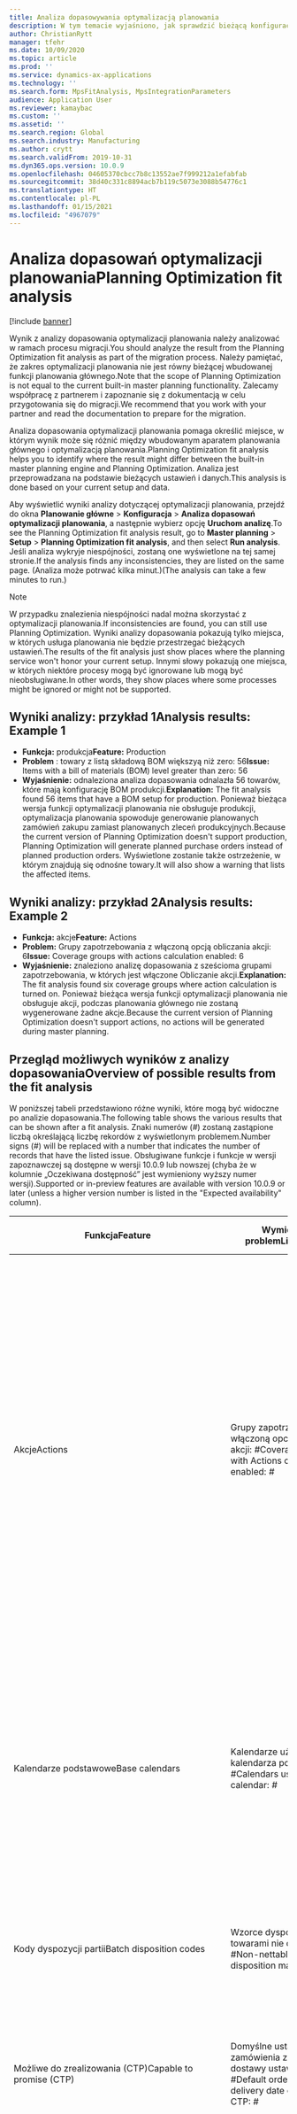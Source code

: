 ```yaml
---
title: Analiza dopasowywania optymalizacją planowania
description: W tym temacie wyjaśniono, jak sprawdzić bieżącą konfigurację i dane, porównując je z możliwościami funkcji optymalizacji planowania.
author: ChristianRytt
manager: tfehr
ms.date: 10/09/2020
ms.topic: article
ms.prod: ''
ms.service: dynamics-ax-applications
ms.technology: ''
ms.search.form: MpsFitAnalysis, MpsIntegrationParameters
audience: Application User
ms.reviewer: kamaybac
ms.custom: ''
ms.assetid: ''
ms.search.region: Global
ms.search.industry: Manufacturing
ms.author: crytt
ms.search.validFrom: 2019-10-31
ms.dyn365.ops.version: 10.0.9
ms.openlocfilehash: 04605370cbcc7b8c13552ae7f999212a1efabfab
ms.sourcegitcommit: 38d40c331c8894acb7b119c5073e3088b54776c1
ms.translationtype: HT
ms.contentlocale: pl-PL
ms.lasthandoff: 01/15/2021
ms.locfileid: "4967079"
---
```

# <a name="planning-optimization-fit-analysis"></a><span data-ttu-id="7ee66-103">Analiza dopasowań optymalizacji planowania</span><span class="sxs-lookup"><span data-stu-id="7ee66-103">Planning Optimization fit analysis</span></span>

[!include [banner](../../includes/banner.md)]

<span data-ttu-id="7ee66-104">Wynik z analizy dopasowania optymalizacji planowania należy analizować w ramach procesu migracji.</span><span class="sxs-lookup"><span data-stu-id="7ee66-104">You should analyze the result from the Planning Optimization fit analysis as part of the migration process.</span></span> <span data-ttu-id="7ee66-105">Należy pamiętać, że zakres optymalizacji planowania nie jest równy bieżącej wbudowanej funkcji planowania głównego.</span><span class="sxs-lookup"><span data-stu-id="7ee66-105">Note that the scope of Planning Optimization is not equal to the current built-in master planning functionality.</span></span> <span data-ttu-id="7ee66-106">Zalecamy współpracę z partnerem i zapoznanie się z dokumentacją w celu przygotowania się do migracji.</span><span class="sxs-lookup"><span data-stu-id="7ee66-106">We recommend that you work with your partner and read the documentation to prepare for the migration.</span></span> 

<span data-ttu-id="7ee66-107">Analiza dopasowania optymalizacji planowania pomaga określić miejsce, w którym wynik może się różnić między wbudowanym aparatem planowania głównego i optymalizacją planowania.</span><span class="sxs-lookup"><span data-stu-id="7ee66-107">Planning Optimization fit analysis helps you to identify where the result might differ between the built-in master planning engine and Planning Optimization.</span></span> <span data-ttu-id="7ee66-108">Analiza jest przeprowadzana na podstawie bieżących ustawień i danych.</span><span class="sxs-lookup"><span data-stu-id="7ee66-108">This analysis is done based on your current setup and data.</span></span> 

<span data-ttu-id="7ee66-109">Aby wyświetlić wyniki analizy dotyczącej optymalizacji planowania, przejdź do okna **Planowanie główne** \> **Konfiguracja** \> **Analiza dopasowań optymalizacji planowania**, a następnie wybierz opcję **Uruchom analizę**.</span><span class="sxs-lookup"><span data-stu-id="7ee66-109">To see the Planning Optimization fit analysis result, go to **Master planning** \> **Setup** \> **Planning Optimization fit analysis**, and then select **Run analysis**.</span></span> <span data-ttu-id="7ee66-110">Jeśli analiza wykryje niespójności, zostaną one wyświetlone na tej samej stronie.</span><span class="sxs-lookup"><span data-stu-id="7ee66-110">If the analysis finds any inconsistencies, they are listed on the same page.</span></span> <span data-ttu-id="7ee66-111">(Analiza może potrwać kilka minut.)</span><span class="sxs-lookup"><span data-stu-id="7ee66-111">(The analysis can take a few minutes to run.)</span></span>

> [!NOTE]
> <span data-ttu-id="7ee66-112">W przypadku znalezienia niespójności nadal można skorzystać z optymalizacji planowania.</span><span class="sxs-lookup"><span data-stu-id="7ee66-112">If inconsistencies are found, you can still use Planning Optimization.</span></span> <span data-ttu-id="7ee66-113">Wyniki analizy dopasowania pokazują tylko miejsca, w których usługa planowania nie będzie przestrzegać bieżących ustawień.</span><span class="sxs-lookup"><span data-stu-id="7ee66-113">The results of the fit analysis just show places where the planning service won't honor your current setup.</span></span> <span data-ttu-id="7ee66-114">Innymi słowy pokazują one miejsca, w których niektóre procesy mogą być ignorowane lub mogą być nieobsługiwane.</span><span class="sxs-lookup"><span data-stu-id="7ee66-114">In other words, they show places where some processes might be ignored or might not be supported.</span></span>

## <a name="analysis-results-example-1"></a><span data-ttu-id="7ee66-115">Wyniki analizy: przykład 1</span><span class="sxs-lookup"><span data-stu-id="7ee66-115">Analysis results: Example 1</span></span>

- <span data-ttu-id="7ee66-116">**Funkcja:** produkcja</span><span class="sxs-lookup"><span data-stu-id="7ee66-116">**Feature:** Production</span></span>
- <span data-ttu-id="7ee66-117">**Problem** : towary z listą składową BOM większyą niż zero: 56</span><span class="sxs-lookup"><span data-stu-id="7ee66-117">**Issue:** Items with a bill of materials (BOM) level greater than zero: 56</span></span>
- <span data-ttu-id="7ee66-118">**Wyjaśnienie:** odnaleziona analiza dopasowania odnalazła 56 towarów, które mają konfigurację BOM produkcji.</span><span class="sxs-lookup"><span data-stu-id="7ee66-118">**Explanation:** The fit analysis found 56 items that have a BOM setup for production.</span></span> <span data-ttu-id="7ee66-119">Ponieważ bieżąca wersja funkcji optymalizacji planowania nie obsługuje produkcji, optymalizacja planowania spowoduje generowanie planowanych zamówień zakupu zamiast planowanych zleceń produkcyjnych.</span><span class="sxs-lookup"><span data-stu-id="7ee66-119">Because the current version of Planning Optimization doesn't support production, Planning Optimization will generate planned purchase orders instead of planned production orders.</span></span> <span data-ttu-id="7ee66-120">Wyświetlone zostanie także ostrzeżenie, w którym znajdują się odnośne towary.</span><span class="sxs-lookup"><span data-stu-id="7ee66-120">It will also show a warning that lists the affected items.</span></span>

## <a name="analysis-results-example-2"></a><span data-ttu-id="7ee66-121">Wyniki analizy: przykład 2</span><span class="sxs-lookup"><span data-stu-id="7ee66-121">Analysis results: Example 2</span></span>

- <span data-ttu-id="7ee66-122">**Funkcja:** akcje</span><span class="sxs-lookup"><span data-stu-id="7ee66-122">**Feature:** Actions</span></span>
- <span data-ttu-id="7ee66-123">**Problem:** Grupy zapotrzebowania z włączoną opcją obliczania akcji: 6</span><span class="sxs-lookup"><span data-stu-id="7ee66-123">**Issue:** Coverage groups with actions calculation enabled: 6</span></span>
- <span data-ttu-id="7ee66-124">**Wyjaśnienie:** znaleziono analizę dopasowania z sześcioma grupami zapotrzebowania, w których jest włączone Obliczanie akcji.</span><span class="sxs-lookup"><span data-stu-id="7ee66-124">**Explanation:** The fit analysis found six coverage groups where action calculation is turned on.</span></span> <span data-ttu-id="7ee66-125">Ponieważ bieżąca wersja funkcji optymalizacji planowania nie obsługuje akcji, podczas planowania głównego nie zostaną wygenerowane żadne akcje.</span><span class="sxs-lookup"><span data-stu-id="7ee66-125">Because the current version of Planning Optimization doesn't support actions, no actions will be generated during master planning.</span></span>

## <a name="overview-of-possible-results-from-the-fit-analysis"></a><span data-ttu-id="7ee66-126">Przegląd możliwych wyników z analizy dopasowania</span><span class="sxs-lookup"><span data-stu-id="7ee66-126">Overview of possible results from the fit analysis</span></span>

<span data-ttu-id="7ee66-127">W poniższej tabeli przedstawiono różne wyniki, które mogą być widoczne po analizie dopasowania.</span><span class="sxs-lookup"><span data-stu-id="7ee66-127">The following table shows the various results that can be shown after a fit analysis.</span></span> <span data-ttu-id="7ee66-128">Znaki numerów (_\#_) zostaną zastąpione liczbą określającą liczbę rekordów z wyświetlonym problemem.</span><span class="sxs-lookup"><span data-stu-id="7ee66-128">Number signs (_\#_) will be replaced with a number that indicates the number of records that have the listed issue.</span></span> <span data-ttu-id="7ee66-129">Obsługiwane funkcje i funkcje w wersji zapoznawczej są dostępne w wersji 10.0.9 lub nowszej (chyba że w kolumnie „Oczekiwana dostępność” jest wymieniony wyższy numer wersji).</span><span class="sxs-lookup"><span data-stu-id="7ee66-129">Supported or in-preview features are available with version 10.0.9 or later (unless a higher version number is listed in the "Expected availability" column).</span></span>

| <span data-ttu-id="7ee66-130">Funkcja</span><span class="sxs-lookup"><span data-stu-id="7ee66-130">Feature</span></span> | <span data-ttu-id="7ee66-131">Wymieniony problem</span><span class="sxs-lookup"><span data-stu-id="7ee66-131">Listed issue</span></span> | <span data-ttu-id="7ee66-132">Wyjaśnienie</span><span class="sxs-lookup"><span data-stu-id="7ee66-132">Explanation</span></span> | <span data-ttu-id="7ee66-133">Oczekiwana dostępność</span><span class="sxs-lookup"><span data-stu-id="7ee66-133">Expected availability</span></span> |
| --- | --- | --- | --- |
| <span data-ttu-id="7ee66-134">Akcje</span><span class="sxs-lookup"><span data-stu-id="7ee66-134">Actions</span></span> | <span data-ttu-id="7ee66-135">Grupy zapotrzebowania z włączoną opcją obliczania akcji: _\#_</span><span class="sxs-lookup"><span data-stu-id="7ee66-135">Coverage groups with Actions calculation enabled: _\#_</span></span> | <span data-ttu-id="7ee66-136">Ta funkcja jest oczekiwana.</span><span class="sxs-lookup"><span data-stu-id="7ee66-136">This feature is pending.</span></span> <span data-ttu-id="7ee66-137">Obecnie akcje nie są generowane podczas planowania głównego, gdy jest włączona Optymalizacja planowania, niezależnie od tego ustawienia.</span><span class="sxs-lookup"><span data-stu-id="7ee66-137">Currently, actions aren't generated during master planning when Planning Optimization is enabled, regardless of this setting.</span></span> <span data-ttu-id="7ee66-138">Głównym celem akcji jest sugerowanie zmian w istniejących zamówieniach.</span><span class="sxs-lookup"><span data-stu-id="7ee66-138">The main purpose of actions is to suggest changes to existing orders.</span></span> <span data-ttu-id="7ee66-139">Należy ocenić, czy akcje są aktywnie stosowane w ramach procesów biznesowych, czy też informacje o opóźnieniu związane z zamówieniami są wystarczające.</span><span class="sxs-lookup"><span data-stu-id="7ee66-139">Evaluate if actions are actively applied as part of your business processes or if the delay information related to the orders is sufficient.</span></span> | <span data-ttu-id="7ee66-140">2021 października</span><span class="sxs-lookup"><span data-stu-id="7ee66-140">October 2021</span></span> |
| <span data-ttu-id="7ee66-141">Kalendarze podstawowe</span><span class="sxs-lookup"><span data-stu-id="7ee66-141">Base calendars</span></span> | <span data-ttu-id="7ee66-142">Kalendarze używające kalendarza podstawowego: _\#_</span><span class="sxs-lookup"><span data-stu-id="7ee66-142">Calendars using base calendar: _\#_</span></span> | <span data-ttu-id="7ee66-143">Ta funkcja jest oczekiwana.</span><span class="sxs-lookup"><span data-stu-id="7ee66-143">This feature is pending.</span></span> <span data-ttu-id="7ee66-144">Obecnie kalendarz bazowy jest ignorowany, gdy jest włączona Optymalizacja planowania.</span><span class="sxs-lookup"><span data-stu-id="7ee66-144">Currently, the base calendar is ignored when Planning Optimization is enabled.</span></span> <span data-ttu-id="7ee66-145">Oceń, czy kalendarz podstawowy jest potrzebny w procesach biznesowych lub czy wystarczy bezpośrednia konfiguracja w kalendarzach.</span><span class="sxs-lookup"><span data-stu-id="7ee66-145">Evaluate if the base calendar is needed for your business processes or if direct setup in calendars is sufficient.</span></span> | <span data-ttu-id="7ee66-146">2021 kwietnia</span><span class="sxs-lookup"><span data-stu-id="7ee66-146">April 2021</span></span> | 
| <span data-ttu-id="7ee66-147">Kody dyspozycji partii</span><span class="sxs-lookup"><span data-stu-id="7ee66-147">Batch disposition codes</span></span> | <span data-ttu-id="7ee66-148">Wzorce dyspozycji partii z towarami nie do dyspozycji: _\#_</span><span class="sxs-lookup"><span data-stu-id="7ee66-148">Non-nettable batch disposition masters: _\#_</span></span> | <span data-ttu-id="7ee66-149">Ta funkcja jest oczekiwana.</span><span class="sxs-lookup"><span data-stu-id="7ee66-149">This feature is pending.</span></span> <span data-ttu-id="7ee66-150">Obecnie po włączeniu Optymalizacji planowania kody dyspozycji partii są ignorowane.</span><span class="sxs-lookup"><span data-stu-id="7ee66-150">Currently, batch disposition codes are ignored when Planning Optimization is enabled.</span></span> | <span data-ttu-id="7ee66-151">2021 października</span><span class="sxs-lookup"><span data-stu-id="7ee66-151">October 2021</span></span> |
| <span data-ttu-id="7ee66-152">Możliwe do zrealizowania (CTP)</span><span class="sxs-lookup"><span data-stu-id="7ee66-152">Capable to promise (CTP)</span></span> | <span data-ttu-id="7ee66-153">Domyślne ustawienia zamówienia z kontrolą daty dostawy ustawioną na CTP: _\#_</span><span class="sxs-lookup"><span data-stu-id="7ee66-153">Default order settings with delivery date control set to CTP: _\#_</span></span> | <span data-ttu-id="7ee66-154">Ta funkcja jest oczekiwana.</span><span class="sxs-lookup"><span data-stu-id="7ee66-154">This feature is pending.</span></span> <span data-ttu-id="7ee66-155">Obecnie podczas włączania optymalizacji planowania CTP nie jest brane pod uwagę, niezależnie od tego ustawienia.</span><span class="sxs-lookup"><span data-stu-id="7ee66-155">Currently, CTP is ignored when Planning Optimization is enabled, regardless of this setting.</span></span> | <span data-ttu-id="7ee66-156">2021 października</span><span class="sxs-lookup"><span data-stu-id="7ee66-156">October 2021</span></span> |
| <span data-ttu-id="7ee66-157">Kopiuj plan statyczny do dynamicznego</span><span class="sxs-lookup"><span data-stu-id="7ee66-157">Copy static to dynamic plan</span></span> | <span data-ttu-id="7ee66-158">Funkcja Kopiuj plan statyczny do dynamicznego jest włączona w parametrach planowania głównego.</span><span class="sxs-lookup"><span data-stu-id="7ee66-158">Copy of static to dynamic plan is enabled on the master planning parameters.</span></span> | <span data-ttu-id="7ee66-159">Optymalizacja planowania nie kopiuje planu statycznego do planu dynamicznego, niezależnie od tego ustawienia.</span><span class="sxs-lookup"><span data-stu-id="7ee66-159">Planning Optimization doesn't copy the static plan to the dynamic plan, regardless of this setting.</span></span> <span data-ttu-id="7ee66-160">Zazwyczaj pojęcie to jest mniej istotne ze względu na szybkość i pełną regenerację, którą zapewnia Optymalizacja planowania.</span><span class="sxs-lookup"><span data-stu-id="7ee66-160">In general, this concept is less relevant because of the speed and complete regeneration that Planning Optimization provides.</span></span> <span data-ttu-id="7ee66-161">Jeśli użyto dwóch lub więcej planów, planowanie główne powinno być wyzwalane dla każdego planu.</span><span class="sxs-lookup"><span data-stu-id="7ee66-161">If two or more plans are used, master planning should be triggered for each plan.</span></span> | <span data-ttu-id="7ee66-162">2021 października</span><span class="sxs-lookup"><span data-stu-id="7ee66-162">October 2021</span></span> |
| <span data-ttu-id="7ee66-163">Akceptacja</span><span class="sxs-lookup"><span data-stu-id="7ee66-163">Firming</span></span> | <span data-ttu-id="7ee66-164">Grupy zapotrzebowania z ustawionym horyzontem czasowym automatycznego akceptowania: _\#_</span><span class="sxs-lookup"><span data-stu-id="7ee66-164">Coverage groups with auto firming time fence set: _\#_</span></span> | <span data-ttu-id="7ee66-165">W wersji 10.0.7 i nowszych akceptacja jest obsługiwana jako osobne zadanie wsadowe w ramach planowania głównego ( pod warunkiem, że włączono funkcję _Automatyczne akceptowanie Optymalizacji planowania_ w module [Zarządzanie funkcjami](../../../fin-ops-core/fin-ops/get-started/feature-management/feature-management-overview.md)).</span><span class="sxs-lookup"><span data-stu-id="7ee66-165">In version 10.0.7 and later, firming is supported as a separate firming batch job after master planning is completed (provided the _Auto-firming for Planning Optimization_ feature has been enabled in [feature management](../../../fin-ops-core/fin-ops/get-started/feature-management/feature-management-overview.md)).</span></span> <span data-ttu-id="7ee66-166">Należy pamiętać, że Automatyczne akceptowanie optymalizacji planowania jest oparte na dacie zamówienia (data rozpoczęcia), a nie w dacie zapotrzebowania (Data zakończenia).</span><span class="sxs-lookup"><span data-stu-id="7ee66-166">Note that auto firming for Planning Optimization is based on the order date (start date), not the requirement date (end date).</span></span> <span data-ttu-id="7ee66-167">To zachowanie gwarantuje, że akceptacja zamówień odbywa się w odpowiednim czasie, bez konieczności uwzględniania czasu realizacji w horyzoncie czasowym akceptowania.</span><span class="sxs-lookup"><span data-stu-id="7ee66-167">This behavior ensures that firming of planned orders occurs in due time, without having to include lead time in the firming time fence.</span></span> | <span data-ttu-id="7ee66-168">Obsługiwana</span><span class="sxs-lookup"><span data-stu-id="7ee66-168">Supported</span></span> |
| <span data-ttu-id="7ee66-169">Akceptacja</span><span class="sxs-lookup"><span data-stu-id="7ee66-169">Firming</span></span> | <span data-ttu-id="7ee66-170">Rekordy zapotrzebowania na towary z ustawionym automatycznym akceptowaniem: _\#_</span><span class="sxs-lookup"><span data-stu-id="7ee66-170">Item coverage records with auto firming set: _\#_</span></span> | <span data-ttu-id="7ee66-171">W wersji 10.0.7 i nowszych automatyczna akceptacja jest obsługiwana jako osobne zadanie wsadowe w ramach planowania głównego ( pod warunkiem, że włączono funkcję _Automatyczne akceptowanie Optymalizacji planowania_ w module [Zarządzanie funkcjami](../../../fin-ops-core/fin-ops/get-started/feature-management/feature-management-overview.md)).</span><span class="sxs-lookup"><span data-stu-id="7ee66-171">In version 10.0.7 and later, auto firming is supported as a separate firming batch job after master planning is completed (provided the _Auto-firming for Planning Optimization_ feature has been enabled in [feature management](../../../fin-ops-core/fin-ops/get-started/feature-management/feature-management-overview.md)).</span></span> <span data-ttu-id="7ee66-172">Należy pamiętać, że Automatyczne akceptowanie optymalizacji planowania jest oparte na dacie zamówienia (data rozpoczęcia), a nie w dacie zapotrzebowania (Data zakończenia).</span><span class="sxs-lookup"><span data-stu-id="7ee66-172">Note that auto firming for Planning Optimization is based on the order date (start date), not the requirement date (end date).</span></span> <span data-ttu-id="7ee66-173">To zachowanie gwarantuje, że akceptacja zamówień odbywa się w odpowiednim czasie, bez konieczności uwzględniania czasu realizacji w horyzoncie czasowym akceptowania.</span><span class="sxs-lookup"><span data-stu-id="7ee66-173">This behavior ensures that firming of planned orders occurs in due time, without having to include lead time in the firming time fence.</span></span> | <span data-ttu-id="7ee66-174">Obsługiwana</span><span class="sxs-lookup"><span data-stu-id="7ee66-174">Supported</span></span> |
| <span data-ttu-id="7ee66-175">Akceptacja</span><span class="sxs-lookup"><span data-stu-id="7ee66-175">Firming</span></span> | <span data-ttu-id="7ee66-176">Plany główne z ustawionym automatycznym akceptowaniem: _\#_</span><span class="sxs-lookup"><span data-stu-id="7ee66-176">Master plans with auto firming set: _\#_</span></span> | <span data-ttu-id="7ee66-177">W wersji 10.0.7 i nowszych automatyczna akceptacja jest obsługiwana jako osobne zadanie wsadowe w ramach planowania głównego ( pod warunkiem, że włączono funkcję _Automatyczne akceptowanie Optymalizacji planowania_ w module [Zarządzanie funkcjami](../../../fin-ops-core/fin-ops/get-started/feature-management/feature-management-overview.md)).</span><span class="sxs-lookup"><span data-stu-id="7ee66-177">In version 10.0.7 and later, auto firming is supported as a separate firming batch job after master planning is completed (provided the _Auto-firming for Planning Optimization_ feature has been enabled in [feature management](../../../fin-ops-core/fin-ops/get-started/feature-management/feature-management-overview.md)).</span></span> <span data-ttu-id="7ee66-178">Należy pamiętać, że Automatyczne akceptowanie optymalizacji planowania jest oparte na dacie zamówienia (data rozpoczęcia), a nie w dacie zapotrzebowania (Data zakończenia).</span><span class="sxs-lookup"><span data-stu-id="7ee66-178">Note that auto firming for Planning Optimization is based on the order date (start date), not the requirement date (end date).</span></span> <span data-ttu-id="7ee66-179">To zachowanie gwarantuje, że akceptacja zamówień odbywa się w odpowiednim czasie, bez konieczności uwzględniania czasu realizacji w horyzoncie czasowym akceptowania.</span><span class="sxs-lookup"><span data-stu-id="7ee66-179">This behavior ensures that firming of planned orders occurs in due time, without having to include lead time in the firming time fence.</span></span> | <span data-ttu-id="7ee66-180">Obsługiwana</span><span class="sxs-lookup"><span data-stu-id="7ee66-180">Supported</span></span> |
| <span data-ttu-id="7ee66-181">FitAnalysisPlanningItems</span><span class="sxs-lookup"><span data-stu-id="7ee66-181">FitAnalysisPlanningItems</span></span> | <span data-ttu-id="7ee66-182">Pozycje planowania: _\#_</span><span class="sxs-lookup"><span data-stu-id="7ee66-182">Planning Items: _\#_</span></span> | <span data-ttu-id="7ee66-183">Ta funkcja jest oczekiwana.</span><span class="sxs-lookup"><span data-stu-id="7ee66-183">This feature is pending.</span></span> <span data-ttu-id="7ee66-184">Obecnie elementy planowania są traktowane jak zwykłe pozycje, gdy jest włączona Optymalizacja planowania.</span><span class="sxs-lookup"><span data-stu-id="7ee66-184">Currently, planning items are handled like regular items when Planning Optimization is enabled.</span></span> | <span data-ttu-id="7ee66-185">2021 października</span><span class="sxs-lookup"><span data-stu-id="7ee66-185">October 2021</span></span> |
| <span data-ttu-id="7ee66-186">Prognozy</span><span class="sxs-lookup"><span data-stu-id="7ee66-186">Forecast</span></span> | <span data-ttu-id="7ee66-187">Grupy zapotrzebowania z włączonymi opcjami „Uwzględnij zamówienia międzyfirmowe”:_\#_</span><span class="sxs-lookup"><span data-stu-id="7ee66-187">Coverage groups with "Include intercompany orders" enabled: _\#_</span></span> | <span data-ttu-id="7ee66-188">Ta funkcja jest oczekiwana.</span><span class="sxs-lookup"><span data-stu-id="7ee66-188">This feature is pending.</span></span> <span data-ttu-id="7ee66-189">Obecnie planowanie główne nie zawiera planowanego popytu od dostawcy, gdy jest włączona Optymalizacja planowania, niezależnie od tego ustawienia.</span><span class="sxs-lookup"><span data-stu-id="7ee66-189">Currently, master planning doesn't include downstream planned demand when Planning Optimization is enabled, regardless of this setting.</span></span> <span data-ttu-id="7ee66-190">Należy zauważyć, że zwolnione/zaakceptowane zamówienia nadal działają z regularnymi funkcjami międzyfirmowymi i będą dotyczyły większości scenariuszy.</span><span class="sxs-lookup"><span data-stu-id="7ee66-190">Note that released/firmed orders still work with the regular intercompany functionality and will cover most scenarios.</span></span> | <span data-ttu-id="7ee66-191">Wersja próbna</span><span class="sxs-lookup"><span data-stu-id="7ee66-191">In preview</span></span> |
| <span data-ttu-id="7ee66-192">Prognozy</span><span class="sxs-lookup"><span data-stu-id="7ee66-192">Forecast</span></span> | <span data-ttu-id="7ee66-193">Grupy zapotrzebowania z opcją „Zmniejsz prognozę o” ustawioną na wartość inną niż „Zamówienia”: _\#_</span><span class="sxs-lookup"><span data-stu-id="7ee66-193">Coverage groups with "Reduce forecast by" setting set to a value different than "Orders": _\#_</span></span> | <span data-ttu-id="7ee66-194">Domyślnie w przypadku zamówień w Optymalizacji planowania jest używana opcja „Zmniejsz prognozę o”, niezależnie od tego ustawienia.</span><span class="sxs-lookup"><span data-stu-id="7ee66-194">By default, Planning Optimization uses "Reduce forecast by" for orders, regardless of this setting.</span></span> | <span data-ttu-id="7ee66-195">Obsługiwana</span><span class="sxs-lookup"><span data-stu-id="7ee66-195">Supported</span></span> |
| <span data-ttu-id="7ee66-196">Prognozy</span><span class="sxs-lookup"><span data-stu-id="7ee66-196">Forecast</span></span> | <span data-ttu-id="7ee66-197">Modele prognozy z podmodelami: _\#_</span><span class="sxs-lookup"><span data-stu-id="7ee66-197">Forecast models with sub models: _\#_</span></span> | <span data-ttu-id="7ee66-198">Ta funkcja jest oczekiwana.</span><span class="sxs-lookup"><span data-stu-id="7ee66-198">This feature is pending.</span></span> <span data-ttu-id="7ee66-199">Obecnie prognozy korzystające z podmodeli nie są obsługiwane, jeśli Optymalizacja planowania jest włączona.</span><span class="sxs-lookup"><span data-stu-id="7ee66-199">Currently, forecasts that use sub-models aren't supported when Planning Optimization is enabled.</span></span> <span data-ttu-id="7ee66-200">Zostaną one zignorowane niezależnie od tego ustawienia.</span><span class="sxs-lookup"><span data-stu-id="7ee66-200">They will be ignored, regardless of this setting.</span></span> | <span data-ttu-id="7ee66-201">2021 kwietnia</span><span class="sxs-lookup"><span data-stu-id="7ee66-201">April 2021</span></span> |
| <span data-ttu-id="7ee66-202">Prognozy</span><span class="sxs-lookup"><span data-stu-id="7ee66-202">Forecast</span></span> | <span data-ttu-id="7ee66-203">Plany główne z włączoną opcją „Uwzględnij prognozę dostaw”: _\#_</span><span class="sxs-lookup"><span data-stu-id="7ee66-203">Master plans with "Include supply forecast" enabled: _\#_</span></span> | <span data-ttu-id="7ee66-204">Ta funkcja jest oczekiwana.</span><span class="sxs-lookup"><span data-stu-id="7ee66-204">This feature is pending.</span></span> <span data-ttu-id="7ee66-205">Obecnie prognozy dostaw nie są obsługiwane, jeśli Optymalizacja planowania jest włączona.</span><span class="sxs-lookup"><span data-stu-id="7ee66-205">Currently, supply forecasts aren't supported when Planning Optimization is enabled.</span></span> <span data-ttu-id="7ee66-206">Zostaną one zignorowane niezależnie od tego ustawienia.</span><span class="sxs-lookup"><span data-stu-id="7ee66-206">They will be ignored, regardless of this setting.</span></span> | <span data-ttu-id="7ee66-207">2021 października</span><span class="sxs-lookup"><span data-stu-id="7ee66-207">October 2021</span></span> |
| <span data-ttu-id="7ee66-208">Horyzont czasowy zamrożenia</span><span class="sxs-lookup"><span data-stu-id="7ee66-208">Freeze time fence</span></span> | <span data-ttu-id="7ee66-209">Grupy zapotrzebowania z ustawionym horyzontem czasowym zamrożenia: _\#_</span><span class="sxs-lookup"><span data-stu-id="7ee66-209">Coverage groups with freeze time fence set: _\#_</span></span> | <span data-ttu-id="7ee66-210">Horyzont czasowy zamrożenia nie jest często używany, a obecnie nie ma planów uwzględniania go w Optymalizacji planowania.</span><span class="sxs-lookup"><span data-stu-id="7ee66-210">The freeze time fence isn't often used, and there are currently no plans to include it for Planning Optimization.</span></span> <span data-ttu-id="7ee66-211">Obecnie podczas włączania optymalizacji planowania konfiguracja horyzontu czasowego zamrożenia nie jest brany pod uwagę, niezależnie od tego ustawienia.</span><span class="sxs-lookup"><span data-stu-id="7ee66-211">Currently, the freeze time fence setup is ignored when Planning Optimization is enabled, regardless of this setting.</span></span> | <span data-ttu-id="7ee66-212">ND</span><span class="sxs-lookup"><span data-stu-id="7ee66-212">N/A</span></span> |
| <span data-ttu-id="7ee66-213">Horyzont czasowy zamrożenia</span><span class="sxs-lookup"><span data-stu-id="7ee66-213">Freeze time fence</span></span> | <span data-ttu-id="7ee66-214">Rekordy zapotrzebowania na towary z ustawionym horyzontem czasowym zamrożenia: _\#_</span><span class="sxs-lookup"><span data-stu-id="7ee66-214">Item coverage records with freeze time fence set: _\#_</span></span> | <span data-ttu-id="7ee66-215">Horyzont czasowy zamrożenia nie jest często używany, a obecnie nie ma planów uwzględniania go w Optymalizacji planowania.</span><span class="sxs-lookup"><span data-stu-id="7ee66-215">The freeze time fence isn't often used, and there are currently no plans to include it for Planning Optimization.</span></span> <span data-ttu-id="7ee66-216">Obecnie podczas włączania optymalizacji planowania konfiguracja horyzontu czasowego zamrożenia nie jest brany pod uwagę, niezależnie od tego ustawienia.</span><span class="sxs-lookup"><span data-stu-id="7ee66-216">Currently, the freeze time fence setup is ignored when Planning Optimization is enabled, regardless of this setting.</span></span> | <span data-ttu-id="7ee66-217">ND</span><span class="sxs-lookup"><span data-stu-id="7ee66-217">N/A</span></span> |
| <span data-ttu-id="7ee66-218">Horyzont czasowy zamrożenia</span><span class="sxs-lookup"><span data-stu-id="7ee66-218">Freeze time fence</span></span> | <span data-ttu-id="7ee66-219">Plany główne z ustawionym horyzontem czasowym zamrożenia: _\#_</span><span class="sxs-lookup"><span data-stu-id="7ee66-219">Master plans with freeze time fence set: _\#_</span></span> | <span data-ttu-id="7ee66-220">Horyzont czasowy zamrożenia nie jest często używany, a obecnie nie ma planów uwzględniania go w Optymalizacji planowania.</span><span class="sxs-lookup"><span data-stu-id="7ee66-220">The freeze time fence isn't often used, and there are currently no plans to include it for Planning Optimization.</span></span> <span data-ttu-id="7ee66-221">Obecnie podczas włączania optymalizacji planowania konfiguracja horyzontu czasowego zamrożenia nie jest brany pod uwagę, niezależnie od tego ustawienia.</span><span class="sxs-lookup"><span data-stu-id="7ee66-221">Currently, the freeze time fence setup is ignored when Planning Optimization is enabled, regardless of this setting.</span></span> | <span data-ttu-id="7ee66-222">ND</span><span class="sxs-lookup"><span data-stu-id="7ee66-222">N/A</span></span> |
| <span data-ttu-id="7ee66-223">Międzyfirmowe</span><span class="sxs-lookup"><span data-stu-id="7ee66-223">Intercompany</span></span> | <span data-ttu-id="7ee66-224">Plany główne uwzględniające planowany popyt od dostawcy do odbiorcy: _\#_</span><span class="sxs-lookup"><span data-stu-id="7ee66-224">Master plans including planned downstream demand: _\#_</span></span> | <span data-ttu-id="7ee66-225">Ta funkcja jest oczekiwana.</span><span class="sxs-lookup"><span data-stu-id="7ee66-225">This feature is pending.</span></span> <span data-ttu-id="7ee66-226">Obecnie planowanie główne nie zawiera planowanego popytu od dostawcy, gdy jest włączona Optymalizacja planowania, niezależnie od tego ustawienia.</span><span class="sxs-lookup"><span data-stu-id="7ee66-226">Currently, master planning doesn't include downstream planned demand when Planning Optimization is enabled, regardless of this setting.</span></span> <span data-ttu-id="7ee66-227">Należy zauważyć, że zwolnione/zaakceptowane zamówienia nadal działają z normalnymi funkcjami międzyfirmowymi i będą dotyczyły większości scenariuszy.</span><span class="sxs-lookup"><span data-stu-id="7ee66-227">Note that released/firmed orders still work with the normal intercompany functionality and will cover most scenarios.</span></span> | <span data-ttu-id="7ee66-228">Wersja próbna</span><span class="sxs-lookup"><span data-stu-id="7ee66-228">In preview</span></span> |
| <span data-ttu-id="7ee66-229">Kanban</span><span class="sxs-lookup"><span data-stu-id="7ee66-229">Kanban</span></span> | <span data-ttu-id="7ee66-230">Rekordy zapotrzebowania na towary z planowanym typem zamówienia Kanban: _\#_</span><span class="sxs-lookup"><span data-stu-id="7ee66-230">Item coverage records with planned order type kanban: _\#_</span></span> | <span data-ttu-id="7ee66-231">Ta funkcja jest oczekiwana.</span><span class="sxs-lookup"><span data-stu-id="7ee66-231">This feature is pending.</span></span> <span data-ttu-id="7ee66-232">Obecnie zapotrzebowanie na towary, dla którego ustawiono wartość Kanban, będzie ignorowane, gdy jest włączona Optymalizacja planowania.</span><span class="sxs-lookup"><span data-stu-id="7ee66-232">Currently, item coverage that is set to kanban will be ignored when Planning Optimization is enabled.</span></span> <span data-ttu-id="7ee66-233">Typ zamówienia planowanego Kanban utworzy ostrzeżenie podczas planowania głównego, a planowane zamówienia zakupu zostaną utworzone w celu pokrycia pokrewnego popytu.</span><span class="sxs-lookup"><span data-stu-id="7ee66-233">The kanban planned order type will create a warning during master planning, and planned purchase orders will be created to cover the related demand.</span></span> | <span data-ttu-id="7ee66-234">2021 października</span><span class="sxs-lookup"><span data-stu-id="7ee66-234">October 2021</span></span> |
| <span data-ttu-id="7ee66-235">Kanban</span><span class="sxs-lookup"><span data-stu-id="7ee66-235">Kanban</span></span> | <span data-ttu-id="7ee66-236">Towary z domyślnym typem zamówienia Kanban: _\#_</span><span class="sxs-lookup"><span data-stu-id="7ee66-236">Items with default order type kanban: _\#_</span></span> | <span data-ttu-id="7ee66-237">Obecnie domyślny typ zamówienia, dla którego ustawiono wartość Kanban, będzie ignorowane, gdy jest włączona Optymalizacja planowania.</span><span class="sxs-lookup"><span data-stu-id="7ee66-237">Currently, a default order type that is set to kanban will be ignored when Planning Optimization is enabled.</span></span> <span data-ttu-id="7ee66-238">Typ zamówienia domyślnego Kanban utworzy ostrzeżenie podczas planowania głównego, a planowane zamówienia zakupu zostaną utworzone w celu pokrycia pokrewnego popytu.</span><span class="sxs-lookup"><span data-stu-id="7ee66-238">The kanban default order type will create a warning during master planning, and planned purchase orders will be created to cover the related demand.</span></span> | <span data-ttu-id="7ee66-239">2021 października</span><span class="sxs-lookup"><span data-stu-id="7ee66-239">October 2021</span></span> |
| <span data-ttu-id="7ee66-240">Stan cyklu życia produktu</span><span class="sxs-lookup"><span data-stu-id="7ee66-240">Product lifecycle state</span></span>   | <span data-ttu-id="7ee66-241">Stany cyklu życia produktu nieaktywne dla planowania: _\#_</span><span class="sxs-lookup"><span data-stu-id="7ee66-241">Product lifecycle states not active for planning: _\#_</span></span> | <span data-ttu-id="7ee66-242">Ta funkcja oczekuje na wprowadzenie.</span><span class="sxs-lookup"><span data-stu-id="7ee66-242">This is a pending feature.</span></span> <span data-ttu-id="7ee66-243">Obecnie stan cyklu życia produktu jest ignorowany przy włączonej optymalizacji planowania.</span><span class="sxs-lookup"><span data-stu-id="7ee66-243">Currently the Product lifecycle state is ignored with Planning Optimization enabled.</span></span> <span data-ttu-id="7ee66-244">Można dostosować filtr produktów na poziomie planu, aby uniknąć uwzględniania produktów, w których stan cyklu życia produktu został wyłączony na potrzeby planowania.</span><span class="sxs-lookup"><span data-stu-id="7ee66-244">You can adjust the plan level product filter to avoid including products where product lifecycle state is disabled for planning.</span></span> | <span data-ttu-id="7ee66-245">Obsługiwana</span><span class="sxs-lookup"><span data-stu-id="7ee66-245">Supported</span></span> |
| <span data-ttu-id="7ee66-246">Produkcyjne</span><span class="sxs-lookup"><span data-stu-id="7ee66-246">Production</span></span> | <span data-ttu-id="7ee66-247">Wiersze BOM z zaokrągleniem lub wieloma wariantami konfiguracji: _\#_</span><span class="sxs-lookup"><span data-stu-id="7ee66-247">BOM lines with rounding or multiple setup: _\#_</span></span> | <span data-ttu-id="7ee66-248">Ta funkcja jest oczekiwana.</span><span class="sxs-lookup"><span data-stu-id="7ee66-248">This feature is pending.</span></span> <span data-ttu-id="7ee66-249">Obecnie zaokrąglanie i wielokrotność konfiguracji są ignorowane w wierszach BOM, gdy jest włączona Optymalizacja planowania, niezależnie od tego ustawienia.</span><span class="sxs-lookup"><span data-stu-id="7ee66-249">Currently, rounding and multiple setups are ignored on BOM lines when Planning Optimization is enabled, regardless of this setting.</span></span> | <span data-ttu-id="7ee66-250">2021 kwietnia</span><span class="sxs-lookup"><span data-stu-id="7ee66-250">April 2021</span></span> |
| <span data-ttu-id="7ee66-251">Produkcyjne</span><span class="sxs-lookup"><span data-stu-id="7ee66-251">Production</span></span> | <span data-ttu-id="7ee66-252">Wiersze BOM/wiersze formuł z miarą formuły: _\#_</span><span class="sxs-lookup"><span data-stu-id="7ee66-252">BOM/formula lines with formula measurement: _\#_</span></span> | <span data-ttu-id="7ee66-253">Ta funkcja jest oczekiwana.</span><span class="sxs-lookup"><span data-stu-id="7ee66-253">This feature is pending.</span></span> <span data-ttu-id="7ee66-254">Obecnie formuła z miarą jest ignorowana w wierszach BOM i formuły, gdy jest włączona Optymalizacja planowania, niezależnie od tego ustawienia.</span><span class="sxs-lookup"><span data-stu-id="7ee66-254">Currently, formula measurement is ignored on BOM and formula lines when Planning Optimization is enabled, regardless of this setting.</span></span> | <span data-ttu-id="7ee66-255">2021 października</span><span class="sxs-lookup"><span data-stu-id="7ee66-255">October 2021</span></span> |
| <span data-ttu-id="7ee66-256">Produkcyjne</span><span class="sxs-lookup"><span data-stu-id="7ee66-256">Production</span></span> | <span data-ttu-id="7ee66-257">Wiersze BOM/wiersze formuł z podstawianiem pozycji (grupy planowania): _\#_</span><span class="sxs-lookup"><span data-stu-id="7ee66-257">BOM/formula lines with item substitution (plan groups): _\#_</span></span> | <span data-ttu-id="7ee66-258">Ta funkcja jest oczekiwana.</span><span class="sxs-lookup"><span data-stu-id="7ee66-258">This feature is pending.</span></span> <span data-ttu-id="7ee66-259">Obecnie podstawianie pozycji (grupy planowania) jest ignorowana w wierszach BOM i formuły, gdy jest włączona Optymalizacja planowania, niezależnie od tego ustawienia.</span><span class="sxs-lookup"><span data-stu-id="7ee66-259">Currently, item substitution (plan groups) is ignored on BOM and formula lines when Planning Optimization is enabled, regardless of this setting.</span></span> | <span data-ttu-id="7ee66-260">2021 października</span><span class="sxs-lookup"><span data-stu-id="7ee66-260">October 2021</span></span> |
| <span data-ttu-id="7ee66-261">Produkcyjne</span><span class="sxs-lookup"><span data-stu-id="7ee66-261">Production</span></span> | <span data-ttu-id="7ee66-262">Wiersze BOM/wiersze formuł z ilością ujemną: _\#_</span><span class="sxs-lookup"><span data-stu-id="7ee66-262">BOM/formula lines with negative quantity: _\#_</span></span> | <span data-ttu-id="7ee66-263">Ta funkcja jest oczekiwana.</span><span class="sxs-lookup"><span data-stu-id="7ee66-263">This feature is pending.</span></span> <span data-ttu-id="7ee66-264">Wiersze BOM i formuły, które mają ilość ujemną, zostaną uwzględnione z ilością 0 (zero), a w przypadku włączenia Optymalizacji planowania zostanie wygenerowane ostrzeżenie.</span><span class="sxs-lookup"><span data-stu-id="7ee66-264">BOM and formula lines that have negative quantity will be included with a quantity of 0 (zero) and a warning will be issued when Planning Optimization is enabled.</span></span> <span data-ttu-id="7ee66-265">Zaktualizuj dane podstawowe, aby uniknąć ostrzeżeń.</span><span class="sxs-lookup"><span data-stu-id="7ee66-265">Update master data to avoid warnings.</span></span> | <span data-ttu-id="7ee66-266">2021 października</span><span class="sxs-lookup"><span data-stu-id="7ee66-266">October 2021</span></span> |
| <span data-ttu-id="7ee66-267">Produkcyjne</span><span class="sxs-lookup"><span data-stu-id="7ee66-267">Production</span></span> | <span data-ttu-id="7ee66-268">Wiersze BOM/wiersze formuł ze zużyciem zasobu: _\#_</span><span class="sxs-lookup"><span data-stu-id="7ee66-268">BOM/formula lines with resource consumption: _\#_</span></span> | <span data-ttu-id="7ee66-269">Ta funkcja jest oczekiwana.</span><span class="sxs-lookup"><span data-stu-id="7ee66-269">This feature is pending.</span></span> <span data-ttu-id="7ee66-270">Obecnie podczas włączania Optymalizacji planowania ignorowane są wiersze BOM i formuły, w których zużycie zasobów jest włączone.</span><span class="sxs-lookup"><span data-stu-id="7ee66-270">Currently, BOM and formula lines that have resource consumption are ignored when Planning Optimization is enabled.</span></span> <span data-ttu-id="7ee66-271">Gdy ta funkcja jest obsługiwana, wymaganie materiałowe zostanie ustawione na datę rozpoczęcia produkcji.</span><span class="sxs-lookup"><span data-stu-id="7ee66-271">When this feature is supported, the material requirement will be set to the production start date.</span></span> <span data-ttu-id="7ee66-272">Dopóki ta funkcja nie będzie obsługiwana, wymagania nie będą generowane dla materiałów oznaczonych flagą zużycia zasobów.</span><span class="sxs-lookup"><span data-stu-id="7ee66-272">Until this feature is supported, requirements will not be generated for materials that are marked with a resource consumption flag.</span></span> | <span data-ttu-id="7ee66-273">2021 kwietnia</span><span class="sxs-lookup"><span data-stu-id="7ee66-273">April 2021</span></span> |
| <span data-ttu-id="7ee66-274">Produkcyjne</span><span class="sxs-lookup"><span data-stu-id="7ee66-274">Production</span></span> | <span data-ttu-id="7ee66-275">Wiersze BOM/wiersze formuł ze zużyciem etapowym: _\#_</span><span class="sxs-lookup"><span data-stu-id="7ee66-275">BOM/formula lines with step consumption: _\#_</span></span> | <span data-ttu-id="7ee66-276">Ta funkcja jest oczekiwana.</span><span class="sxs-lookup"><span data-stu-id="7ee66-276">This feature is pending.</span></span> <span data-ttu-id="7ee66-277">Ignorowane jest zużycie etapowe w wierszach BOM i formuły, w których włączona jest Optymalizacja planowania.</span><span class="sxs-lookup"><span data-stu-id="7ee66-277">Currently, step consumption is ignored on BOM and formula lines when Planning Optimization is enabled.</span></span> | <span data-ttu-id="7ee66-278">2021 października</span><span class="sxs-lookup"><span data-stu-id="7ee66-278">October 2021</span></span> |
| <span data-ttu-id="7ee66-279">Produkcyjne</span><span class="sxs-lookup"><span data-stu-id="7ee66-279">Production</span></span> | <span data-ttu-id="7ee66-280">Listy BOM ze zdefiniowanymi stałymi odpadkami lub odpadkami zmiennymi: _\#_</span><span class="sxs-lookup"><span data-stu-id="7ee66-280">BOMs with constant scrap or variable scrap defined: _\#_</span></span> | <span data-ttu-id="7ee66-281">Ta funkcja jest oczekiwana.</span><span class="sxs-lookup"><span data-stu-id="7ee66-281">This feature is pending.</span></span> <span data-ttu-id="7ee66-282">Obecnie stałe odpadki i zmienne odpadki, które są zdefiniowane w BOM, są ignorowane, gdy jest włączona Optymalizacja planowania.</span><span class="sxs-lookup"><span data-stu-id="7ee66-282">Currently, constant scrap and variable scrap that are defined on BOMs are ignored when Planning Optimization is enabled.</span></span> | <span data-ttu-id="7ee66-283">2021 października</span><span class="sxs-lookup"><span data-stu-id="7ee66-283">October 2021</span></span> |
| <span data-ttu-id="7ee66-284">Produkcyjne</span><span class="sxs-lookup"><span data-stu-id="7ee66-284">Production</span></span> | <span data-ttu-id="7ee66-285">Listy BOM z podwykonawstwem: _\#_</span><span class="sxs-lookup"><span data-stu-id="7ee66-285">BOMs with subcontracting: _\#_</span></span> | <span data-ttu-id="7ee66-286">Ta funkcja jest oczekiwana.</span><span class="sxs-lookup"><span data-stu-id="7ee66-286">This feature is pending.</span></span> <span data-ttu-id="7ee66-287">Obecnie gdy jest włączona Optymalizacja planowania ustawienie podwykonawstwa w BOM nie jest brane pod uwagę, niezależnie od tego ustawienia.</span><span class="sxs-lookup"><span data-stu-id="7ee66-287">Currently, the subcontracting setup on BOMs is ignored when Planning Optimization is enabled, regardless of this setting.</span></span> | <span data-ttu-id="7ee66-288">2021 października</span><span class="sxs-lookup"><span data-stu-id="7ee66-288">October 2021</span></span> |
| <span data-ttu-id="7ee66-289">Produkcyjne</span><span class="sxs-lookup"><span data-stu-id="7ee66-289">Production</span></span> | <span data-ttu-id="7ee66-290">Listy BOM bez oddziału: _\#_</span><span class="sxs-lookup"><span data-stu-id="7ee66-290">BOMs without a site: _\#_</span></span> | <span data-ttu-id="7ee66-291">Ta funkcja jest oczekiwana.</span><span class="sxs-lookup"><span data-stu-id="7ee66-291">This feature is pending.</span></span> <span data-ttu-id="7ee66-292">Obecnie po włączeniu Optymalizacji planowania listy BOM bez oddziału są ignorowane.</span><span class="sxs-lookup"><span data-stu-id="7ee66-292">Currently, BOMs without a site are ignored when Planning Optimization is enabled.</span></span> | <span data-ttu-id="7ee66-293">Obsługiwana</span><span class="sxs-lookup"><span data-stu-id="7ee66-293">Supported</span></span> |
| <span data-ttu-id="7ee66-294">Produkcyjne</span><span class="sxs-lookup"><span data-stu-id="7ee66-294">Production</span></span> | <span data-ttu-id="7ee66-295">Popyt ze zdefiniowanymi konkretnymi wymaganiami dotyczącymi list BOM lub marszruty: _\#_</span><span class="sxs-lookup"><span data-stu-id="7ee66-295">Demand with specific BOM or route requirements defined: _\#_</span></span> | <span data-ttu-id="7ee66-296">Ta funkcja jest oczekiwana.</span><span class="sxs-lookup"><span data-stu-id="7ee66-296">This feature is pending.</span></span> <span data-ttu-id="7ee66-297">Obecnie określone wymagania dotyczące BOM lub marszruty zdefiniowane na zapotrzebowaniu (takie jak BOM podrzędny lub Podmarszruta w zamówieniu sprzedaży) są ignorowane, gdy jest włączona Optymalizacja planowania.</span><span class="sxs-lookup"><span data-stu-id="7ee66-297">Currently, the specific BOM or route requirements that are defined on the demand (such as a sub-BOM or sub-route on a sales order) are ignored when Planning Optimization is enabled.</span></span> <span data-ttu-id="7ee66-298">Zostanie użyta standardowa wersja BOM lub marszruta, niezależnie od tego ustawienia.</span><span class="sxs-lookup"><span data-stu-id="7ee66-298">The standard BOM or route will be used, regardless of this setting.</span></span> | <span data-ttu-id="7ee66-299">2021 października</span><span class="sxs-lookup"><span data-stu-id="7ee66-299">October 2021</span></span> |
| <span data-ttu-id="7ee66-300">Produkcyjne</span><span class="sxs-lookup"><span data-stu-id="7ee66-300">Production</span></span> | <span data-ttu-id="7ee66-301">Wersje formuły zawierające produkty towarzyszące/uboczne: _\#_</span><span class="sxs-lookup"><span data-stu-id="7ee66-301">Formula versions with Co/By products: _\#_</span></span> | <span data-ttu-id="7ee66-302">Ta funkcja jest oczekiwana.</span><span class="sxs-lookup"><span data-stu-id="7ee66-302">This feature is pending.</span></span> <span data-ttu-id="7ee66-303">Obecnie produkty towarzyszące i uboczne skojarzone z wersją formuły są ignorowane, gdy jest włączona Optymalizacja planowania.</span><span class="sxs-lookup"><span data-stu-id="7ee66-303">Currently, co-products and by-products that are associated with the formula version are ignored when Planning Optimization is enabled.</span></span> | <span data-ttu-id="7ee66-304">2021 października</span><span class="sxs-lookup"><span data-stu-id="7ee66-304">October 2021</span></span> |
| <span data-ttu-id="7ee66-305">Produkcyjne</span><span class="sxs-lookup"><span data-stu-id="7ee66-305">Production</span></span> | <span data-ttu-id="7ee66-306">Wersje formuły z uzyskiem: _\#_</span><span class="sxs-lookup"><span data-stu-id="7ee66-306">Formula versions with Yield: _\#_</span></span> | <span data-ttu-id="7ee66-307">Ta funkcja jest oczekiwana.</span><span class="sxs-lookup"><span data-stu-id="7ee66-307">This feature is pending.</span></span> <span data-ttu-id="7ee66-308">Obecnie uzysk skojarzony z wersją formuły jest ignorowany, gdy jest włączona Optymalizacja planowania.</span><span class="sxs-lookup"><span data-stu-id="7ee66-308">Currently, yield that is associated with the formula version is ignored when Planning Optimization is enabled.</span></span> | <span data-ttu-id="7ee66-309">2021 października</span><span class="sxs-lookup"><span data-stu-id="7ee66-309">October 2021</span></span> |
| <span data-ttu-id="7ee66-310">Produkcyjne</span><span class="sxs-lookup"><span data-stu-id="7ee66-310">Production</span></span> | <span data-ttu-id="7ee66-311">Plany uwzględniające sekwencjonowanie: _\#_</span><span class="sxs-lookup"><span data-stu-id="7ee66-311">Plans including sequencing: _\#_</span></span> | <span data-ttu-id="7ee66-312">Ta funkcja jest oczekiwana.</span><span class="sxs-lookup"><span data-stu-id="7ee66-312">This feature is pending.</span></span> <span data-ttu-id="7ee66-313">Obecnie gdy jest włączona Optymalizacja planowania, harmonogram nie jest brany pod uwagę, niezależnie od tego ustawienia.</span><span class="sxs-lookup"><span data-stu-id="7ee66-313">Currently, sequencing is ignored when Planning Optimization is enabled, regardless of this setting.</span></span> | <span data-ttu-id="7ee66-314">2021 października</span><span class="sxs-lookup"><span data-stu-id="7ee66-314">October 2021</span></span> |
| <span data-ttu-id="7ee66-315">Produkcyjne</span><span class="sxs-lookup"><span data-stu-id="7ee66-315">Production</span></span> | <span data-ttu-id="7ee66-316">Zwolnione, nierozpoczęte zlecenia produkcyjne, których rozpoczęcie jest planowane na dzisiaj: _\#_</span><span class="sxs-lookup"><span data-stu-id="7ee66-316">Released production orders that are not started, where scheduled start is earlier than today: _\#_</span></span> | <span data-ttu-id="7ee66-317">Ta funkcja jest oczekiwana.</span><span class="sxs-lookup"><span data-stu-id="7ee66-317">This feature is pending.</span></span> <span data-ttu-id="7ee66-318">Obecnie, jeśli zlecenie produkcyjne jest opóźnione, planowanie główne zakłada, że zostanie zakończone dzisiaj.</span><span class="sxs-lookup"><span data-stu-id="7ee66-318">Currently, if a production order is delayed, then master planning will assume that it will be completed today.</span></span> <span data-ttu-id="7ee66-319">Ma to zastosowanie w przypadku zwolnionych zleceń produkcyjnych, w przypadku których data dostawy przypada w przeszłości, ale nie została jeszcze zakończona.</span><span class="sxs-lookup"><span data-stu-id="7ee66-319">This is relevant for released production orders where a delivery date is in the past, but it has not been completed yet.</span></span> | <span data-ttu-id="7ee66-320">2021 października</span><span class="sxs-lookup"><span data-stu-id="7ee66-320">October 2021</span></span> |
| <span data-ttu-id="7ee66-321">Produkcyjne</span><span class="sxs-lookup"><span data-stu-id="7ee66-321">Production</span></span> | <span data-ttu-id="7ee66-322">Zaplanowane zasoby z ograniczonymi zdolnościami produkcyjnymi: _\#_</span><span class="sxs-lookup"><span data-stu-id="7ee66-322">Resources scheduled with finite capacity: _\#_</span></span> | <span data-ttu-id="7ee66-323">Ta funkcja jest oczekiwana.</span><span class="sxs-lookup"><span data-stu-id="7ee66-323">This feature is pending.</span></span> <span data-ttu-id="7ee66-324">Obecnie są ignorowane zasoby zaplanowane z ograniczonymi zdolnościami produkcyjnymi, gdy jest włączona Optymalizacja planowania.</span><span class="sxs-lookup"><span data-stu-id="7ee66-324">Currently, resources that are scheduled with finite capacity are ignored when Planning Optimization is enabled.</span></span> <span data-ttu-id="7ee66-325">Planowanie jest wykonywane na podstawie domyślnego czasu realizacji produktu.</span><span class="sxs-lookup"><span data-stu-id="7ee66-325">Scheduling is done based on the default lead time from the product.</span></span> | <span data-ttu-id="7ee66-326">2021 kwietnia</span><span class="sxs-lookup"><span data-stu-id="7ee66-326">April 2021</span></span> |
| <span data-ttu-id="7ee66-327">Produkcyjne</span><span class="sxs-lookup"><span data-stu-id="7ee66-327">Production</span></span> | <span data-ttu-id="7ee66-328">Marszruty używane podczas planowania: _\#_</span><span class="sxs-lookup"><span data-stu-id="7ee66-328">Routes used in planning: _\#_</span></span> | <span data-ttu-id="7ee66-329">Ta funkcja jest oczekiwana.</span><span class="sxs-lookup"><span data-stu-id="7ee66-329">This feature is pending.</span></span> <span data-ttu-id="7ee66-330">Obecnie po włączeniu Optymalizacji planowania marszruty są ignorowane.</span><span class="sxs-lookup"><span data-stu-id="7ee66-330">Currently, routes are ignored when Planning Optimization is enabled.</span></span> <span data-ttu-id="7ee66-331">Używany jest domyślny czas realizacji dla produktu.</span><span class="sxs-lookup"><span data-stu-id="7ee66-331">The default lead time from the product is used.</span></span> | <span data-ttu-id="7ee66-332">2021 kwietnia</span><span class="sxs-lookup"><span data-stu-id="7ee66-332">April 2021</span></span> |
| <span data-ttu-id="7ee66-333">Produkcyjne</span><span class="sxs-lookup"><span data-stu-id="7ee66-333">Production</span></span> | <span data-ttu-id="7ee66-334">Rezerwacja wiersza sprzedaży z użyciem rozłożenia: _\#_</span><span class="sxs-lookup"><span data-stu-id="7ee66-334">Sales line reservation using explosion: _\#_</span></span> | <span data-ttu-id="7ee66-335">Rezerwacja wiersza sprzedaży wykorzystująca rozłożenie nie jest obsługiwana, jeśli jest włączona Optymalizacja planowania.</span><span class="sxs-lookup"><span data-stu-id="7ee66-335">Sales line reservation that uses explosion isn't supported when Planning Optimization is enabled.</span></span> | <span data-ttu-id="7ee66-336">2021 października</span><span class="sxs-lookup"><span data-stu-id="7ee66-336">October 2021</span></span> |
| <span data-ttu-id="7ee66-337">Produkcyjne</span><span class="sxs-lookup"><span data-stu-id="7ee66-337">Production</span></span> | <span data-ttu-id="7ee66-338">Planowanie z rozłożeniem zleceń produkcyjnych: _\#_</span><span class="sxs-lookup"><span data-stu-id="7ee66-338">Scheduling with explosion of production orders: _\#_</span></span> | <span data-ttu-id="7ee66-339">Planowanie wykorzystujące rozłożenie zleceń produkcyjnych nie jest obsługiwane, jeśli jest włączona Optymalizacja planowania.</span><span class="sxs-lookup"><span data-stu-id="7ee66-339">Scheduling that uses explosion of production orders isn't supported when Planning Optimization is enabled.</span></span> <span data-ttu-id="7ee66-340">Zlecenia produkcyjne można planować pojedynczo.</span><span class="sxs-lookup"><span data-stu-id="7ee66-340">Production orders can be scheduled individually.</span></span> | <span data-ttu-id="7ee66-341">2021 października</span><span class="sxs-lookup"><span data-stu-id="7ee66-341">October 2021</span></span> |
| <span data-ttu-id="7ee66-342">Zapytania ofertowe</span><span class="sxs-lookup"><span data-stu-id="7ee66-342">Request for quotations</span></span> | <span data-ttu-id="7ee66-343">Plany główne z włączoną opcją zapytań ofertowych: _\#_</span><span class="sxs-lookup"><span data-stu-id="7ee66-343">Master plans with request for quotations enabled: _\#_</span></span> | <span data-ttu-id="7ee66-344">Ta funkcja jest oczekiwana.</span><span class="sxs-lookup"><span data-stu-id="7ee66-344">This feature is pending.</span></span> <span data-ttu-id="7ee66-345">Obecnie zapytania ofertowe (ZO) nie są traktowane jako popyt, gdy jest włączona Optymalizacja planowania.</span><span class="sxs-lookup"><span data-stu-id="7ee66-345">Currently, requests for quotation (RFQs) aren't considered as demand when Planning Optimization is enabled.</span></span> <span data-ttu-id="7ee66-346">Zostaną one zignorowane niezależnie od tego ustawienia.</span><span class="sxs-lookup"><span data-stu-id="7ee66-346">They will be ignored, regardless of this setting.</span></span> | <span data-ttu-id="7ee66-347">2021 października</span><span class="sxs-lookup"><span data-stu-id="7ee66-347">October 2021</span></span> |
| <span data-ttu-id="7ee66-348">Zapotrzebowania</span><span class="sxs-lookup"><span data-stu-id="7ee66-348">Requisitions</span></span> | <span data-ttu-id="7ee66-349">Plany główne z włączoną opcją zapotrzebowań: _\#_</span><span class="sxs-lookup"><span data-stu-id="7ee66-349">Master plans with requisitions enabled: _\#_</span></span> | <span data-ttu-id="7ee66-350">Ta funkcja jest oczekiwana.</span><span class="sxs-lookup"><span data-stu-id="7ee66-350">This feature is pending.</span></span> <span data-ttu-id="7ee66-351">Obecnie po włączeniu Optymalizacji planowania zapotrzebowania są ignorowane.</span><span class="sxs-lookup"><span data-stu-id="7ee66-351">Currently, requisitions aren't considered when Planning Optimization is enabled.</span></span> <span data-ttu-id="7ee66-352">Zostaną one zignorowane niezależnie od tego ustawienia.</span><span class="sxs-lookup"><span data-stu-id="7ee66-352">They will be ignored, regardless of this setting.</span></span> | <span data-ttu-id="7ee66-353">2021 października</span><span class="sxs-lookup"><span data-stu-id="7ee66-353">October 2021</span></span> |
| <span data-ttu-id="7ee66-354">Marginesy bezpieczeństwa</span><span class="sxs-lookup"><span data-stu-id="7ee66-354">Safety margins</span></span> | <span data-ttu-id="7ee66-355">Grupy zapotrzebowania z marginesem bezpieczeństwa: _\#_</span><span class="sxs-lookup"><span data-stu-id="7ee66-355">Coverage groups with safety margin: _\#_</span></span> | <span data-ttu-id="7ee66-356">Ta funkcja jest oczekiwana.</span><span class="sxs-lookup"><span data-stu-id="7ee66-356">This feature is pending.</span></span> <span data-ttu-id="7ee66-357">Obecnie margines bezpieczeństwa jest ignorowany, gdy jest włączona Optymalizacja planowania.</span><span class="sxs-lookup"><span data-stu-id="7ee66-357">Currently, safety margin is ignored when Planning Optimization is enabled.</span></span> <span data-ttu-id="7ee66-358">Aby skompensować to zachowanie, można wydłużyć czas realizacji, tak aby obejmował on margines bezpieczeństwa.</span><span class="sxs-lookup"><span data-stu-id="7ee66-358">To compensate for this behavior, you can increase the lead time so that it includes the safety margin.</span></span> | <span data-ttu-id="7ee66-359">Marża paragonu: obsługiwana.</span><span class="sxs-lookup"><span data-stu-id="7ee66-359">Receipt margin: Supported.</span></span> <span data-ttu-id="7ee66-360">Marża ponownego zamówienia i marża wydania: kwiecień 2021 r.</span><span class="sxs-lookup"><span data-stu-id="7ee66-360">Reorder margin and issue margin: April 2021</span></span> |
| <span data-ttu-id="7ee66-361">Marginesy bezpieczeństwa</span><span class="sxs-lookup"><span data-stu-id="7ee66-361">Safety margins</span></span> | <span data-ttu-id="7ee66-362">Plany główne z marginesem bezpieczeństwa: _\#_</span><span class="sxs-lookup"><span data-stu-id="7ee66-362">Master plans with safety margin: _\#_</span></span> | <span data-ttu-id="7ee66-363">Ta funkcja jest oczekiwana.</span><span class="sxs-lookup"><span data-stu-id="7ee66-363">This feature is pending.</span></span> <span data-ttu-id="7ee66-364">Obecnie gdy jest włączona Optymalizacja planowania, margines bezpieczeństwa nie jest brany pod uwagę, niezależnie od tego ustawienia.</span><span class="sxs-lookup"><span data-stu-id="7ee66-364">Currently, safety margin is ignored when Planning Optimization is enabled, regardless of this setting.</span></span> <span data-ttu-id="7ee66-365">Aby skompensować to zachowanie, można wydłużyć czas realizacji, tak aby obejmował on margines bezpieczeństwa.</span><span class="sxs-lookup"><span data-stu-id="7ee66-365">To compensate for this behavior, you can increase the lead time so that it includes the safety margin.</span></span> | <span data-ttu-id="7ee66-366">Marża paragonu: obsługiwana.</span><span class="sxs-lookup"><span data-stu-id="7ee66-366">Receipt margin: Supported.</span></span> <span data-ttu-id="7ee66-367">Marża ponownego zamówienia i marża wydania: kwiecień 2021 r.</span><span class="sxs-lookup"><span data-stu-id="7ee66-367">Reorder margin and issue margin: April 2021</span></span> |
| <span data-ttu-id="7ee66-368">Realizacja zapasu bezpieczeństwa</span><span class="sxs-lookup"><span data-stu-id="7ee66-368">Safety stock fulfillment</span></span> | <span data-ttu-id="7ee66-369">Rekordy zapotrzebowania na towary z wartością „Uzupełnij stany minimalne” niższą niż wartość „Data dzisiejsza + czas zaopatrzenia”: _\#_</span><span class="sxs-lookup"><span data-stu-id="7ee66-369">Item coverage records with "Fulfill minimum" different from "Today's date + procurement time": _\#_</span></span> | <span data-ttu-id="7ee66-370">Optymalizacja planowania zawsze używa *Daty dzisiejszej + czasu zaopatrzenia*.</span><span class="sxs-lookup"><span data-stu-id="7ee66-370">Planning Optimization always uses *Today's date + procurement time*.</span></span> <span data-ttu-id="7ee66-371">Ta zmiana będzie wprowadzona w przyszłości w celu przygotowania uproszczonej konfiguracji planowania i zapewnienia wyniku akcji.</span><span class="sxs-lookup"><span data-stu-id="7ee66-371">This change is made to prepare for a simplified planning setup in the future, and to provide an actionable result.</span></span> <span data-ttu-id="7ee66-372">Jeśli czas zaopatrzenia nie jest uwzględniony w zapasach bezpieczeństwa, zamówienia planowane utworzone dla bieżącego niskiego stanu zapasów będą zawsze opóźnione z powodu czasu realizacji.</span><span class="sxs-lookup"><span data-stu-id="7ee66-372">If the procurement time isn't included for safety stock, planned orders that are created for current low on-hand inventory will always be delayed because of the lead time.</span></span> <span data-ttu-id="7ee66-373">To zachowanie może spowodować powstanie istotnych zakłóceń i niechcianych zamówień planowanych.</span><span class="sxs-lookup"><span data-stu-id="7ee66-373">This behavior can cause significant noise and unwanted planned orders.</span></span> <span data-ttu-id="7ee66-374">Najlepszym rozwiązaniem jest zmiana tego ustawienia, tak aby była używana *Data dzisiejsza + czas zaopatrzenia*.</span><span class="sxs-lookup"><span data-stu-id="7ee66-374">The best practice is to change the setting so that *Today's date + procurement time* is used.</span></span> <span data-ttu-id="7ee66-375">Zaktualizuj dane podstawowe, aby uniknąć ostrzeżeń.</span><span class="sxs-lookup"><span data-stu-id="7ee66-375">Update master data to avoid warnings.</span></span> | <span data-ttu-id="7ee66-376">ND</span><span class="sxs-lookup"><span data-stu-id="7ee66-376">N/A</span></span> |
| <span data-ttu-id="7ee66-377">Oferty sprzedaży</span><span class="sxs-lookup"><span data-stu-id="7ee66-377">Sales quotations</span></span> | <span data-ttu-id="7ee66-378">Plany główne z włączoną opcją ofert sprzedaży: _\#_</span><span class="sxs-lookup"><span data-stu-id="7ee66-378">Master plans with sales quotations enabled: _\#_</span></span> | <span data-ttu-id="7ee66-379">Ta funkcja jest oczekiwana.</span><span class="sxs-lookup"><span data-stu-id="7ee66-379">This feature is pending.</span></span> <span data-ttu-id="7ee66-380">Obecnie po włączeniu Optymalizacji planowania oferty są ignorowane.</span><span class="sxs-lookup"><span data-stu-id="7ee66-380">Currently, quotations aren't considered when Planning Optimization is enabled.</span></span> <span data-ttu-id="7ee66-381">Zostaną one zignorowane niezależnie od tego ustawienia.</span><span class="sxs-lookup"><span data-stu-id="7ee66-381">They will be ignored, regardless of this setting.</span></span> | <span data-ttu-id="7ee66-382">2021 października</span><span class="sxs-lookup"><span data-stu-id="7ee66-382">October 2021</span></span> |
| <span data-ttu-id="7ee66-383">Okres trwałości</span><span class="sxs-lookup"><span data-stu-id="7ee66-383">Shelf life</span></span> | <span data-ttu-id="7ee66-384">Plany główne z włączoną opcją okresu trwałości: _\#_</span><span class="sxs-lookup"><span data-stu-id="7ee66-384">Master plans with shelf life enabled: _\#_</span></span> | <span data-ttu-id="7ee66-385">Ta funkcja jest oczekiwana.</span><span class="sxs-lookup"><span data-stu-id="7ee66-385">This feature is pending.</span></span> <span data-ttu-id="7ee66-386">Obecnie podczas włączania optymalizacji planowania okres trwałości nie jest brany pod uwagę, niezależnie od tego ustawienia.</span><span class="sxs-lookup"><span data-stu-id="7ee66-386">Currently, shelf life isn't considered when Planning Optimization is enabled, regardless of this setting.</span></span> | <span data-ttu-id="7ee66-387">2021 października</span><span class="sxs-lookup"><span data-stu-id="7ee66-387">October 2021</span></span> |

## <a name="additional-resources"></a><span data-ttu-id="7ee66-388">Dodatkowe zasoby</span><span class="sxs-lookup"><span data-stu-id="7ee66-388">Additional resources</span></span>

[<span data-ttu-id="7ee66-389">Omówienie optymalizacji planowania</span><span class="sxs-lookup"><span data-stu-id="7ee66-389">Planning Optimization overview</span></span>](planning-optimization-overview.md)

[<span data-ttu-id="7ee66-390">Rozpoczęcie optymalizacji planowania</span><span class="sxs-lookup"><span data-stu-id="7ee66-390">Get started with Planning Optimization</span></span>](get-started.md)

[<span data-ttu-id="7ee66-391">Wyświetlanie dzienników historii i planowania planów</span><span class="sxs-lookup"><span data-stu-id="7ee66-391">View plan history and planning logs</span></span>](plan-history-logs.md)

[<span data-ttu-id="7ee66-392">Stosowanie filtrów do planu</span><span class="sxs-lookup"><span data-stu-id="7ee66-392">Apply filters to a plan</span></span>](plan-filters.md)

[<span data-ttu-id="7ee66-393">Anuluj planowanie pracy</span><span class="sxs-lookup"><span data-stu-id="7ee66-393">Cancel a planning job</span></span>](cancel-planning-job.md)

